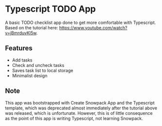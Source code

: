 # Typescript TODO App

A basic TODO checklist app done to get more comfortable with Typescript. Based on the tutorial here: https://www.youtube.com/watch?v=jBmrduvKl5w.

## Features

- Add tasks
- Check and uncheck tasks
- Saves task list to local storage
- Minimalist design

## Note

This app was bootstrapped with Create Snowpack App and the Typescript template, which was deprecated almost immediately after the tutorial above was released, which is unfortunate. However, this is of little consequence as the point of this app is writing Typescript, not learning Snowpack.